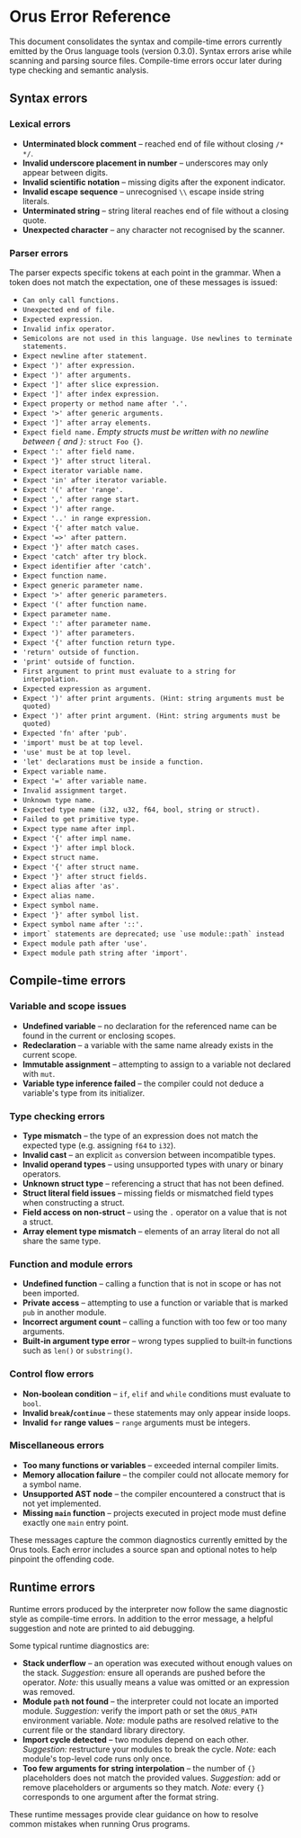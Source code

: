 # Orus Error Reference

This document consolidates the syntax and compile-time errors currently emitted by the Orus language tools (version 0.3.0). Syntax errors arise while scanning and parsing source files. Compile-time errors occur later during type checking and semantic analysis.

## Syntax errors

### Lexical errors
- **Unterminated block comment** – reached end of file without closing `/* */`.
- **Invalid underscore placement in number** – underscores may only appear between digits.
- **Invalid scientific notation** – missing digits after the exponent indicator.
- **Invalid escape sequence** – unrecognised `\\` escape inside string literals.
- **Unterminated string** – string literal reaches end of file without a closing quote.
- **Unexpected character** – any character not recognised by the scanner.

### Parser errors
The parser expects specific tokens at each point in the grammar. When a token does not match the expectation, one of these messages is issued:
- `Can only call functions.`
- `Unexpected end of file.`
- `Expected expression.`
- `Invalid infix operator.`
- `Semicolons are not used in this language. Use newlines to terminate statements.`
- `Expect newline after statement.`
- `Expect ')' after expression.`
- `Expect ')' after arguments.`
- `Expect ']' after slice expression.`
- `Expect ']' after index expression.`
- `Expect property or method name after '.'.`
- `Expect '>' after generic arguments.`
- `Expect ']' after array elements.`
- `Expect field name.`
  *Empty structs must be written with no newline between `{` and `}`:* `struct Foo {}`.
- `Expect ':' after field name.`
- `Expect '}' after struct literal.`
- `Expect iterator variable name.`
- `Expect 'in' after iterator variable.`
- `Expect '(' after 'range'.`
- `Expect ',' after range start.`
- `Expect ')' after range.`
- `Expect '..' in range expression.`
- `Expect '{' after match value.`
- `Expect '=>' after pattern.`
- `Expect '}' after match cases.`
- `Expect 'catch' after try block.`
- `Expect identifier after 'catch'.`
- `Expect function name.`
- `Expect generic parameter name.`
- `Expect '>' after generic parameters.`
- `Expect '(' after function name.`
- `Expect parameter name.`
- `Expect ':' after parameter name.`
- `Expect ')' after parameters.`
- `Expect '{' after function return type.`
- `'return' outside of function.`
- `'print' outside of function.`
- `First argument to print must evaluate to a string for interpolation.`
- `Expected expression as argument.`
- `Expect ')' after print arguments. (Hint: string arguments must be quoted)`
- `Expect ')' after print argument. (Hint: string arguments must be quoted)`
- `Expected 'fn' after 'pub'.`
- `'import' must be at top level.`
- `'use' must be at top level.`
- `'let' declarations must be inside a function.`
- `Expect variable name.`
- `Expect '=' after variable name.`
- `Invalid assignment target.`
- `Unknown type name.`
- `Expected type name (i32, u32, f64, bool, string or struct).`
- `Failed to get primitive type.`
- `Expect type name after impl.`
- `Expect '{' after impl name.`
- `Expect '}' after impl block.`
- `Expect struct name.`
- `Expect '{' after struct name.`
- `Expect '}' after struct fields.`
- `Expect alias after 'as'.`
- `Expect alias name.`
- `Expect symbol name.`
- `Expect '}' after symbol list.`
- `Expect symbol name after '::'.`
- ``import` statements are deprecated; use `use module::path` instead``
- `Expect module path after 'use'.`
- `Expect module path string after 'import'.`

## Compile-time errors

### Variable and scope issues
- **Undefined variable** – no declaration for the referenced name can be found in the current or enclosing scopes.
- **Redeclaration** – a variable with the same name already exists in the current scope.
- **Immutable assignment** – attempting to assign to a variable not declared with `mut`.
- **Variable type inference failed** – the compiler could not deduce a variable's type from its initializer.

### Type checking errors
- **Type mismatch** – the type of an expression does not match the expected type (e.g. assigning `f64` to `i32`).
- **Invalid cast** – an explicit `as` conversion between incompatible types.
- **Invalid operand types** – using unsupported types with unary or binary operators.
- **Unknown struct type** – referencing a struct that has not been defined.
- **Struct literal field issues** – missing fields or mismatched field types when constructing a struct.
- **Field access on non‑struct** – using the `.` operator on a value that is not a struct.
- **Array element type mismatch** – elements of an array literal do not all share the same type.

### Function and module errors
- **Undefined function** – calling a function that is not in scope or has not been imported.
- **Private access** – attempting to use a function or variable that is marked `pub` in another module.
- **Incorrect argument count** – calling a function with too few or too many arguments.
- **Built‑in argument type error** – wrong types supplied to built‑in functions such as `len()` or `substring()`.

### Control flow errors
- **Non‑boolean condition** – `if`, `elif` and `while` conditions must evaluate to `bool`.
- **Invalid `break`/`continue`** – these statements may only appear inside loops.
- **Invalid `for` range values** – `range` arguments must be integers.

### Miscellaneous errors
- **Too many functions or variables** – exceeded internal compiler limits.
- **Memory allocation failure** – the compiler could not allocate memory for a symbol name.
- **Unsupported AST node** – the compiler encountered a construct that is not yet implemented.
- **Missing `main` function** – projects executed in project mode must define exactly one `main` entry point.

These messages capture the common diagnostics currently emitted by the Orus tools. Each error includes a source span and optional notes to help pinpoint the offending code.

## Runtime errors

Runtime errors produced by the interpreter now follow the same diagnostic style as compile-time errors. In addition to the error message, a helpful suggestion and note are printed to aid debugging.

Some typical runtime diagnostics are:

- **Stack underflow** – an operation was executed without enough values on the stack. *Suggestion:* ensure all operands are pushed before the operator. *Note:* this usually means a value was omitted or an expression was removed.
- **Module `path` not found** – the interpreter could not locate an imported module. *Suggestion:* verify the import path or set the `ORUS_PATH` environment variable. *Note:* module paths are resolved relative to the current file or the standard library directory.
- **Import cycle detected** – two modules depend on each other. *Suggestion:* restructure your modules to break the cycle. *Note:* each module's top-level code runs only once.
- **Too few arguments for string interpolation** – the number of `{}` placeholders does not match the provided values. *Suggestion:* add or remove placeholders or arguments so they match. *Note:* every `{}` corresponds to one argument after the format string.

These runtime messages provide clear guidance on how to resolve common mistakes when running Orus programs.
